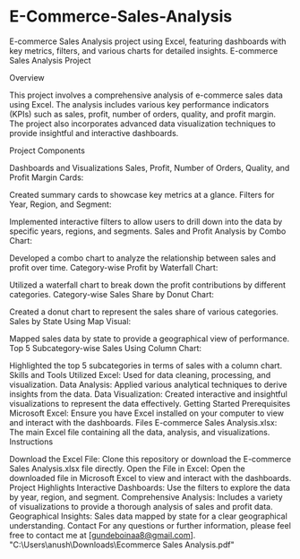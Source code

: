 # E-Commerce-Sales-Analysis
E-commerce Sales Analysis project using Excel, featuring dashboards with key metrics, filters, and various charts for detailed insights.
E-commerce Sales Analysis Project

Overview

This project involves a comprehensive analysis of e-commerce sales data using Excel. The analysis includes various key performance indicators (KPIs) such as sales, profit, number of orders, quality, and profit margin. The project also incorporates advanced data visualization techniques to provide insightful and interactive dashboards.

Project Components

Dashboards and Visualizations
Sales, Profit, Number of Orders, Quality, and Profit Margin Cards:

Created summary cards to showcase key metrics at a glance.
Filters for Year, Region, and Segment:

Implemented interactive filters to allow users to drill down into the data by specific years, regions, and segments.
Sales and Profit Analysis by Combo Chart:

Developed a combo chart to analyze the relationship between sales and profit over time.
Category-wise Profit by Waterfall Chart:

Utilized a waterfall chart to break down the profit contributions by different categories.
Category-wise Sales Share by Donut Chart:

Created a donut chart to represent the sales share of various categories.
Sales by State Using Map Visual:

Mapped sales data by state to provide a geographical view of performance.
Top 5 Subcategory-wise Sales Using Column Chart:

Highlighted the top 5 subcategories in terms of sales with a column chart.
Skills and Tools Utilized
Excel: Used for data cleaning, processing, and visualization.
Data Analysis: Applied various analytical techniques to derive insights from the data.
Data Visualization: Created interactive and insightful visualizations to represent the data effectively.
Getting Started
Prerequisites
Microsoft Excel: Ensure you have Excel installed on your computer to view and interact with the dashboards.
Files
E-commerce Sales Analysis.xlsx: The main Excel file containing all the data, analysis, and visualizations.
Instructions

Download the Excel File:
Clone this repository or download the E-commerce Sales Analysis.xlsx file directly.
Open the File in Excel:
Open the downloaded file in Microsoft Excel to view and interact with the dashboards.
Project Highlights
Interactive Dashboards: Use the filters to explore the data by year, region, and segment.
Comprehensive Analysis: Includes a variety of visualizations to provide a thorough analysis of sales and profit data.
Geographical Insights: Sales data mapped by state for a clear geographical understanding.
Contact
For any questions or further information, please feel free to contact me at [gundeboinaa8@gmail.com].
"C:\Users\anush\Downloads\Ecommerce Sales Analysis.pdf"




